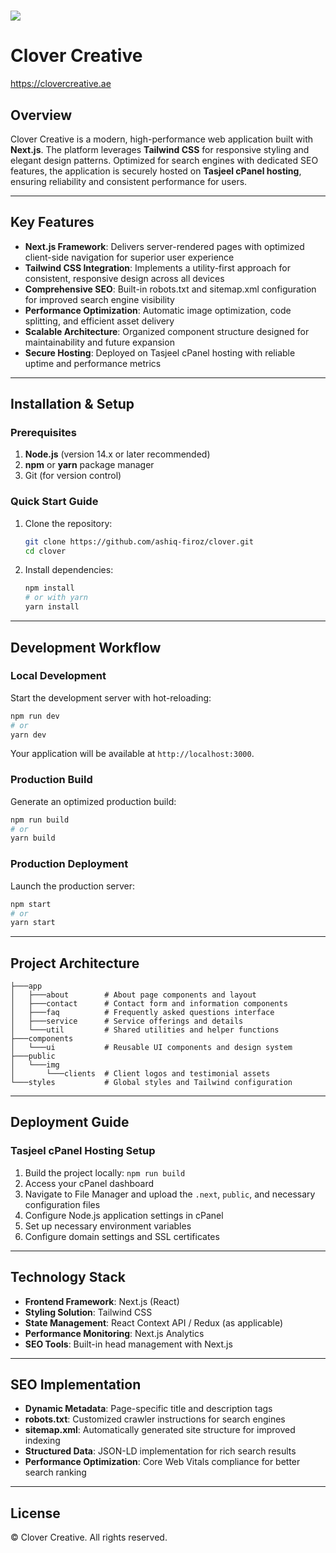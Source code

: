 # <img src="./app/icon.ico"> 
# Clover Creative

<a href="https://clovercreative.ae">https://clovercreative.ae</a>

## Overview

Clover Creative is a modern, high-performance web application built with **Next.js**. The platform leverages **Tailwind CSS** for responsive styling and elegant design patterns. Optimized for search engines with dedicated SEO features, the application is securely hosted on **Tasjeel cPanel hosting**, ensuring reliability and consistent performance for users.

---

## Key Features

- **Next.js Framework**: Delivers server-rendered pages with optimized client-side navigation for superior user experience
- **Tailwind CSS Integration**: Implements a utility-first approach for consistent, responsive design across all devices
- **Comprehensive SEO**: Built-in robots.txt and sitemap.xml configuration for improved search engine visibility
- **Performance Optimization**: Automatic image optimization, code splitting, and efficient asset delivery
- **Scalable Architecture**: Organized component structure designed for maintainability and future expansion
- **Secure Hosting**: Deployed on Tasjeel cPanel hosting with reliable uptime and performance metrics

---

## Installation & Setup

### Prerequisites

1. **Node.js** (version 14.x or later recommended)
2. **npm** or **yarn** package manager
3. Git (for version control)

### Quick Start Guide

1. Clone the repository:
   ```bash
   git clone https://github.com/ashiq-firoz/clover.git
   cd clover
   ```
2. Install dependencies:
   ```bash
   npm install
   # or with yarn
   yarn install
   ```

---

## Development Workflow

### Local Development

Start the development server with hot-reloading:
```bash
npm run dev
# or
yarn dev
```
Your application will be available at `http://localhost:3000`.

### Production Build

Generate an optimized production build:
```bash
npm run build
# or
yarn build
```

### Production Deployment

Launch the production server:
```bash
npm start
# or
yarn start
```

---

## Project Architecture

```
├───app
│   ├───about        # About page components and layout
│   ├───contact      # Contact form and information components
│   ├───faq          # Frequently asked questions interface
│   ├───service      # Service offerings and details
│   └───util         # Shared utilities and helper functions
├───components
│   └───ui           # Reusable UI components and design system
├───public
│   └───img
│       └───clients  # Client logos and testimonial assets
└───styles           # Global styles and Tailwind configuration
```

---

## Deployment Guide

### Tasjeel cPanel Hosting Setup

1. Build the project locally: `npm run build`
2. Access your cPanel dashboard
3. Navigate to File Manager and upload the `.next`, `public`, and necessary configuration files
4. Configure Node.js application settings in cPanel
5. Set up necessary environment variables
6. Configure domain settings and SSL certificates

---

## Technology Stack

- **Frontend Framework**: Next.js (React)
- **Styling Solution**: Tailwind CSS
- **State Management**: React Context API / Redux (as applicable)
- **Performance Monitoring**: Next.js Analytics
- **SEO Tools**: Built-in head management with Next.js

---

## SEO Implementation

- **Dynamic Metadata**: Page-specific title and description tags
- **robots.txt**: Customized crawler instructions for search engines
- **sitemap.xml**: Automatically generated site structure for improved indexing
- **Structured Data**: JSON-LD implementation for rich search results
- **Performance Optimization**: Core Web Vitals compliance for better search ranking

---


## License

© Clover Creative. All rights reserved.